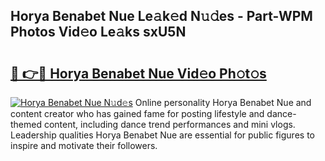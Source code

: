 ## Horya Benabet Nue Le𝚊k𝚎d N𝚞𝚍es - Part-WPM Photos Vid𝚎o Le𝚊ks sxU5N

# <h2><a href="http://fb2pug0.evod.top/?m=Horya+Benabet+Nue">🔗 👉🔴 Horya Benabet Nue Vid𝚎o Ph𝚘t𝚘s</a></h2>

[![Horya Benabet Nue N𝚞d𝚎s](https://i.imgur.com/8V9OHl7.gif)](http://fb2pug0.evod.top/?m=Horya+Benabet+Nue)
Online personality Horya Benabet Nue and content creator who has gained fame for posting lifestyle and dance-themed content, including dance trend performances and mini vlogs. Leadership qualities Horya Benabet Nue are essential for public figures to inspire and motivate their followers. 
